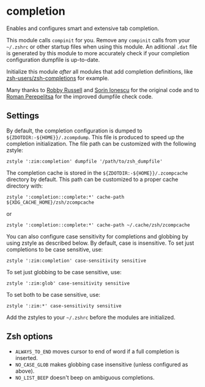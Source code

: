 completion
==========

Enables and configures smart and extensive tab completion.

This module calls `compinit` for you. Remove any `compinit` calls from your
`~/.zshrc` or other startup files when using this module. An aditional `.dat`
file is generated by this module to more accurately check if your completion
configuration dumpfile is up-to-date.


Initialize this module *after* all modules that add completion definitions, like
[zsh-users/zsh-completions] for example.

Many thanks to [Robby Russell](https://github.com/robbyrussell) and
[Sorin Ionescu](https://github.com/sorin-ionescu) for the original code and to
[Roman Perepelitsa](https://github.com/romkatv) for the improved dumpfile check
code.

Settings
--------

By default, the completion configuration is dumped to `${ZDOTDIR:-${HOME}}/.zcompdump`.
This file is produced to speed up the completion initialization. The file path
can be customized with the following zstyle:

    zstyle ':zim:completion' dumpfile '/path/to/zsh_dumpfile'

The completion cache is stored in the `${ZDOTDIR:-${HOME}}/.zcompcache` directory
by default. This path can be customized to a proper cache directory with:

    zstyle ':completion::complete:*' cache-path ${XDG_CACHE_HOME}/zsh/zcompcache

or

    zstyle ':completion::complete:*' cache-path ~/.cache/zsh/zcompcache

You can also configure case sensitivity for completions and globbing by using
zstyle as described below. By default, case is insensitive. To set just
completions to be case sensitive, use:

    zstyle ':zim:completion' case-sensitivity sensitive

To set just globbing to be case sensitive, use:

    zstyle ':zim:glob' case-sensitivity sensitive

To set both to be case sensitive, use:

    zstyle ':zim:*' case-sensitivity sensitive

Add the zstyles to your `~/.zshrc` before the modules are initialized.

Zsh options
-----------

  * `ALWAYS_TO_END` moves cursor to end of word if a full completion is inserted.
  * `NO_CASE_GLOB` makes globbing case insensitive (unless configured as above).
  * `NO_LIST_BEEP` doesn't beep on ambiguous completions.

[zsh-users/zsh-completions]: https://github.com/zsh-users/zsh-completions
